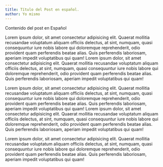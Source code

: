 ```yaml
---
title: Título del Post en español.
author: Yo mismo
---
```


Contenido del post en Español

Lorem ipsum dolor, sit amet consectetur adipisicing elit. Quaerat mollitia recusandae voluptatum aliquam officiis delectus, at sint, numquam, quasi consequuntur iure nobis labore qui doloremque reprehenderit, odio provident quam perferendis beatae alias. Quis perferendis laboriosam, aperiam impedit voluptatibus qui quam!
Lorem ipsum dolor, sit amet consectetur adipisicing elit. Quaerat mollitia recusandae voluptatum aliquam officiis delectus, at sint, numquam, quasi consequuntur iure nobis labore qui doloremque reprehenderit, odio provident quam perferendis beatae alias. Quis perferendis laboriosam, aperiam impedit voluptatibus qui quam!

Lorem ipsum dolor, sit amet consectetur adipisicing elit. Quaerat mollitia recusandae voluptatum aliquam officiis delectus, at sint, numquam, quasi consequuntur iure nobis labore qui doloremque reprehenderit, odio provident quam perferendis beatae alias. Quis perferendis laboriosam, aperiam impedit voluptatibus qui quam!
Lorem ipsum dolor, sit amet consectetur adipisicing elit. Quaerat mollitia recusandae voluptatum aliquam officiis delectus, at sint, numquam, quasi consequuntur iure nobis labore qui doloremque reprehenderit, odio provident quam perferendis beatae alias. Quis perferendis laboriosam, aperiam impedit voluptatibus qui quam!

Lorem ipsum dolor, sit amet consectetur adipisicing elit. Quaerat mollitia recusandae voluptatum aliquam officiis delectus, at sint, numquam, quasi consequuntur iure nobis labore qui doloremque reprehenderit, odio provident quam perferendis beatae alias. Quis perferendis laboriosam, aperiam impedit voluptatibus qui quam!
